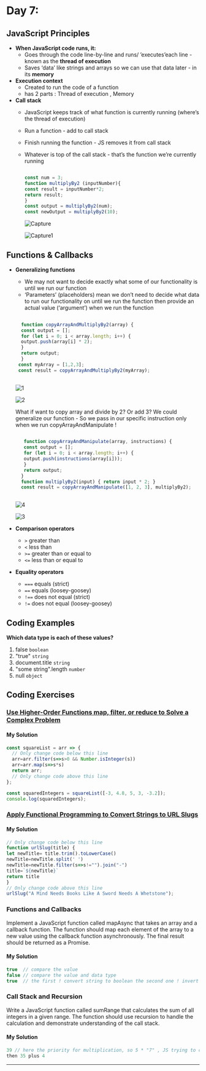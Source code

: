 
# Day 7: 
## JavaScript Principles
* **When JavaScript code runs, it:**
  - Goes through the code line-by-line and runs/ ’executes’each line - known as the **thread of execution**
  - Saves ‘data’ like strings and arrays so we can use that data later - in its **memory**
* **Execution context**
  - Created to run the code of a function
  - has 2 parts : Thread of execution , Memory
* **Call stack**
  - JavaScript keeps track of what function is currently running (where’s the thread of execution)
  - Run a function - add to call stack
  - Finish running the function - JS removes it from call stack
  - Whatever is top of the call stack - that’s the function we’re currently running 
    ```javascript
    
    const num = 3;
    function multiplyBy2 (inputNumber){
    const result = inputNumber*2;
    return result;
    }
    const output = multiplyBy2(num);
    const newOutput = multiplyBy2(10);
    
    ```
     ![Capture](https://github.com/NesrinAbuMnezel/Mastering-JavaScript-in-20-Days/assets/95749191/5868ec25-9278-4e26-8654-993370b2e0e4)
    

    ![Capture1](https://github.com/NesrinAbuMnezel/Mastering-JavaScript-in-20-Days/assets/95749191/c73749a0-2776-4ced-9af6-450e0fa4d83a)


     

## Functions & Callbacks
* **Generalizing functions**
  - We may not want to decide exactly what some of our functionality is until we run our function
  - ‘Parameters’ (placeholders) mean we don’t need to decide what data to run our functionality on until we run the function
      then provide an actual value (‘argument’) when we run the function
   ```javascript
    
     function copyArrayAndMultiplyBy2(array) {
     const output = [];
     for (let i = 0; i < array.length; i++) {
     output.push(array[i] * 2);
     }
     return output;
     }
    const myArray = [1,2,3];
    const result = copyArrayAndMultiplyBy2(myArray);
    
    ```
   ![1](https://github.com/NesrinAbuMnezel/Mastering-JavaScript-in-20-Days/assets/95749191/56d43be8-ef95-4307-837c-6a7cb37d9b42)

   ![2](https://github.com/NesrinAbuMnezel/Mastering-JavaScript-in-20-Days/assets/95749191/94281c20-25fc-4bd8-8481-4eb637db7254)
  
    What if want to copy array and divide by 2? Or add 3?
    We could generalize our function - So we pass in our specific instruction only when we run copyArrayAndManipulate !
  ```javascript
    
     function copyArrayAndManipulate(array, instructions) {
     const output = [];
     for (let i = 0; i < array.length; i++) {
     output.push(instructions(array[i]));
     }
     return output;
    }
    function multiplyBy2(input) { return input * 2; }
    const result = copyArrayAndManipulate([1, 2, 3], multiplyBy2);
    
    ```
     ![4](https://github.com/NesrinAbuMnezel/Mastering-JavaScript-in-20-Days/assets/95749191/edb436a8-a61b-4d8a-acec-e99aeba12079)


    ![3](https://github.com/NesrinAbuMnezel/Mastering-JavaScript-in-20-Days/assets/95749191/99e8c839-e1ac-4a9b-b7fb-484262f08a95)


   
* **Comparison operators**
  - `>` greater than
  - `<` less than
  - `>=` greater than or equal to
  - `<=` less than or equal to
* **Equality operators**
  - `===` equals (strict)
  - `==`  equals (loosey-goosey)
  - `!==` does not equal (strict)
  - `!=`  does not equal (loosey-goosey)

## Coding Examples
**Which data type is each of these values?**
  1. false
    `boolean`
  2. "true"
    `string`
  3. document.title
     `string`
  4. "some string".length
     `number`
  5. null
     `object`


## Coding Exercises

### [Use Higher-Order Functions map, filter, or reduce to Solve a Complex Problem](https://www.freecodecamp.org/learn/javascript-algorithms-and-data-structures/functional-programming/use-higher-order-functions-map-filter-or-reduce-to-solve-a-complex-problem)

#### My Solution


```javascript
const squareList = arr => {
  // Only change code below this line
  arr=arr.filter(s=>s>0 && Number.isInteger(s))
  arr=arr.map(s=>s*s)
  return arr;
  // Only change code above this line
};

const squaredIntegers = squareList([-3, 4.8, 5, 3, -3.2]);
console.log(squaredIntegers);

```

### [Apply Functional Programming to Convert Strings to URL Slugs](https://www.freecodecamp.org/learn/javascript-algorithms-and-data-structures/functional-programming/apply-functional-programming-to-convert-strings-to-url-slugs)

#### My Solution


```javascript
// Only change code below this line
function urlSlug(title) {
let newTitle= title.trim().toLowerCase()
newTitle=newTitle.split(' ')
newTitle=newTitle.filter(s=>s!="").join("-")
title=`${newTitle}`
return title
}
// Only change code above this line
urlSlug("A Mind Needs Books Like A Sword Needs A Whetstone");

```

### Functions and Callbacks


Implement a JavaScript function called mapAsync that takes an array and a callback function.
The function should map each element of the array to a new value using the callback function asynchronously.
The final result should be returned as a Promise.


#### My Solution


```javascript
true  // compare the value
false // compare the value and data type
true  // the first ! convert string to boolean the second one ! invert the false to true
```



### Call Stack and Recursion

Write a JavaScript function called sumRange that calculates the sum of all integers in a given range. 
The function should use recursion to handle the calculation and demonstrate understanding of the call stack.




#### My Solution
```javascript
39 // here the priority for multiplication, so 5 * "7" , JS trying to convert to "7" to number (Implicit Conversion) ,which give 35
then 35 plus 4 
```

-------------------------------------------------------------------






